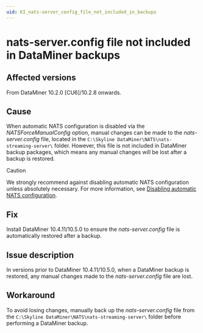 ```yaml
---
uid: KI_nats-server_config_file_not_included_in_backups
---
```


# nats-server.config file not included in DataMiner backups

## Affected versions

From DataMiner 10.2.0 [CU6]/10.2.8 onwards.

## Cause

When automatic NATS configuration is disabled via the *NATSForceManualConfig* option, manual changes can be made to the *nats-server.config* file, located in the `C:\Skyline DataMiner\NATS\nats-streaming-server\` folder. However, this file is not included in DataMiner backup packages, which means any manual changes will be lost after a backup is restored.

> [!CAUTION]
> We strongly recommend against disabling automatic NATS configuration unless absolutely necessary. For more information, see [Disabling automatic NATS configuration](xref:SLNetClientTest_disabling_automatic_nats_config).

## Fix

Install DataMiner 10.4.11/10.5.0 to ensure the *nats-server.config* file is automatically restored after a backup<!--RN 40812-->.

## Issue description

In versions prior to DataMiner 10.4.11/10.5.0, when a DataMiner backup is restored, any manual changes made to the *nats-server.config* file are lost.

## Workaround

To avoid losing changes, manually back up the *nats-server.config* file from the `C:\Skyline DataMiner\NATS\nats-streaming-server\` folder before performing a DataMiner backup.
